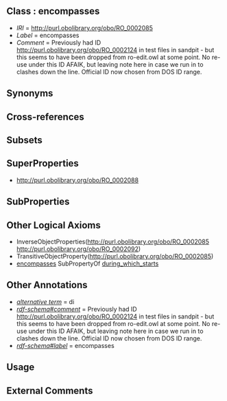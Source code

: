 
## Class : encompasses

 * *IRI* = http://purl.obolibrary.org/obo/RO_0002085
 * *Label* = encompasses
 * *Comment* = Previously had ID  http://purl.obolibrary.org/obo/RO_0002124 in test files in sandpit - but this seems to have been dropped from ro-edit.owl at some point.  No re-use under this ID AFAIK, but leaving note here in case we run in to clashes down the line.  Official ID now chosen from DOS ID range.

## Synonyms


## Cross-references


## Subsets


## SuperProperties

 * <http://purl.obolibrary.org/obo/RO_0002088>

## SubProperties


## Other Logical Axioms

 * InverseObjectProperties(<http://purl.obolibrary.org/obo/RO_0002085> <http://purl.obolibrary.org/obo/RO_0002092>)
 * TransitiveObjectProperty(<http://purl.obolibrary.org/obo/RO_0002085>)
 * [encompasses](../../RO/85/RO_0002085.md) SubPropertyOf [during_which_starts](../../RO/88/RO_0002088.md)

## Other Annotations

 * *[alternative term](../../IAO/18/IAO_0000118.md)* = di
 * *[rdf-schema#comment](../../nt/rdf-schema#comment.md)* = Previously had ID  http://purl.obolibrary.org/obo/RO_0002124 in test files in sandpit - but this seems to have been dropped from ro-edit.owl at some point.  No re-use under this ID AFAIK, but leaving note here in case we run in to clashes down the line.  Official ID now chosen from DOS ID range.
 * *[rdf-schema#label](../../el/rdf-schema#label.md)* = encompasses

## Usage


## External Comments

